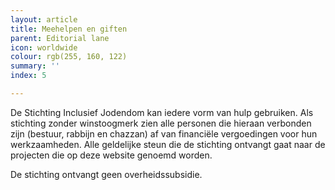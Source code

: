 ```yaml
---
layout: article
title: Meehelpen en giften
parent: Editorial lane
icon: worldwide
colour: rgb(255, 160, 122)
summary: ''
index: 5

---
```

De Stichting Inclusief Jodendom kan iedere vorm van hulp gebruiken. Als stichting zonder winstoogmerk zien alle personen die hieraan verbonden zijn (bestuur, rabbijn en chazzan) af van financiële vergoedingen voor hun werkzaamheden. Alle geldelijke steun die de stichting ontvangt gaat naar de projecten die op deze website genoemd worden. 

De stichting ontvangt geen overheidssubsidie.

 